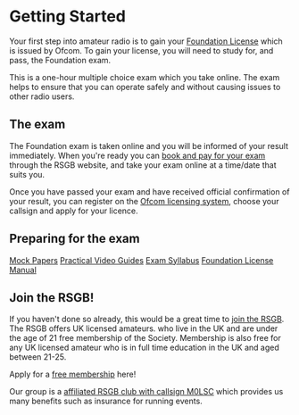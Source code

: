 # Getting Started

Your first step into amateur radio is to gain your [Foundation License](https://rsgb.org/main/clubs-training/for-students/foundation/)
which is issued by Ofcom. To gain your license, you will need to study for, and pass, the Foundation exam.

This is a one-hour multiple choice exam which you take online. The exam helps to ensure that you can operate safely and without
causing issues to other radio users.

## The exam

The Foundation exam is taken online and you will be informed of your result immediately. When you're ready you can  [book and pay for your exam](https://rsgb.org/main/clubs-training/for-students/paying-for-your-exam/) through the RSGB website, and take
your exam online at a time/date that suits you.

Once you have passed your exam and have received official confirmation of your result, you can register on the [Ofcom licensing system](https://www.ofcom.org.uk/spectrum/radio-equipment/licensing-portals), choose your callsign and apply for your licence.

## Preparing for the exam

[Mock Papers](https://rsgb.org/main/clubs-training/training-resources/mock-exams/)
[Practical Video Guides](https://rsgb.org/main/clubs-training/for-students/foundation/foundation-practicals-video-guides/)
[Exam Syllabus](https://rsgb.services//public/exams/specifications/syllabus_2024_v1.6.pdf)
[Foundation License Manual](https://www.rsgbshop.org/acatalog/The-Foundation-Licence-Manual-for-Radio-Amateurs-2322.html#SID=19)

## Join the RSGB!

If you haven't done so already, this would be a great time to [join the RSGB](https://rsgb.org/main/join-us/join-the-rsgb/). 
The RSGB offers UK licensed amateurs. who live in the UK and are under the age of 21 free membership of the Society. 
Membership is also free for any UK licensed amateur who is in full time education in the UK and aged between 21-25. 

Apply for a [free membership](https://www.rsgbshop.org/acatalog/RSGB-Under-21-Membership-488.html#SID=119) here!

Our group is a [affiliated RSGB club with callsign M0LSC](https://thersgb.org/services/clubfinder/clubinfo/?callsign=M0LSC) which provides us many benefits such as insurance for running events.
